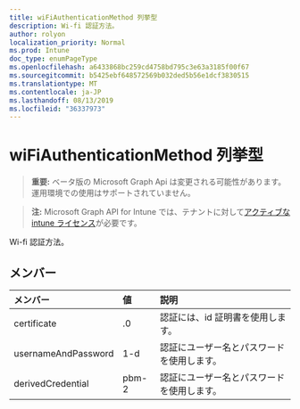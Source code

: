 ```yaml
---
title: wiFiAuthenticationMethod 列挙型
description: Wi-fi 認証方法。
author: rolyon
localization_priority: Normal
ms.prod: Intune
doc_type: enumPageType
ms.openlocfilehash: a6433868bc259cd4758bd795c3e63a3185f00f67
ms.sourcegitcommit: b5425ebf648572569b032ded5b56e1dcf3830515
ms.translationtype: MT
ms.contentlocale: ja-JP
ms.lasthandoff: 08/13/2019
ms.locfileid: "36337973"
---
```

# <a name="wifiauthenticationmethod-enum-type"></a>wiFiAuthenticationMethod 列挙型

> **重要:** ベータ版の Microsoft Graph Api は変更される可能性があります。運用環境での使用はサポートされていません。

> **注:** Microsoft Graph API for Intune では、テナントに対して[アクティブな intune ライセンス](https://go.microsoft.com/fwlink/?linkid=839381)が必要です。

Wi-fi 認証方法。

## <a name="members"></a>メンバー
|メンバー|値|説明|
|:---|:---|:---|
|certificate|.0|認証には、id 証明書を使用します。|
|usernameAndPassword|1-d|認証にユーザー名とパスワードを使用します。|
|derivedCredential|pbm-2|認証にユーザー名とパスワードを使用します。|



